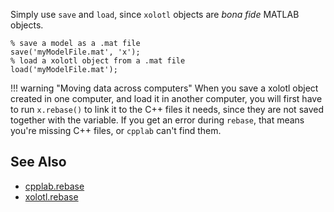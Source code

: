 

Simply use `save` and `load`, since `xolotl` objects are *bona fide* MATLAB objects. 

```display
% save a model as a .mat file
save('myModelFile.mat', 'x');
% load a xolotl object from a .mat file
load('myModelFile.mat');
```

!!! warning "Moving data across computers"
    When you save a xolotl object created in one computer, and load it in another computer, you will first have to run `x.rebase()` to link it to the C++ files it needs, since they are not saved together with the variable. If you get an error during `rebase`, that means you're missing C++ files, or `cpplab` can't find them. 



## See Also

* [cpplab.rebase](https://xolotl.readthedocs.io/en/master/reference/matlab/cpplab/#rebase)
* [xolotl.rebase](https://xolotl.readthedocs.io/en/master/reference/matlab/xolotl/#rebase)